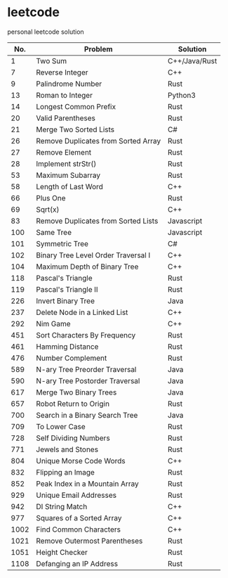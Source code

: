 # leetcode
personal leetcode solution

|No.|Problem|Solution|
|---|-------|--------|
|1|Two Sum|C++/Java/Rust|
|7|Reverse Integer|C++|
|9|Palindrome Number|Rust|
|13|Roman to Integer|Python3|
|14|Longest Common Prefix|Rust|
|20|Valid Parentheses|Rust|
|21|Merge Two Sorted Lists|C#|
|26|Remove Duplicates from Sorted Array|Rust|
|27|Remove Element|Rust|
|28|Implement strStr()|Rust|
|53|Maximum Subarray|Rust|
|58|Length of Last Word|C++|
|66|Plus One|Rust|
|69|Sqrt(x)|C++|
|83|Remove Duplicates from Sorted Lists|Javascript|
|100|Same Tree|Javascript|
|101|Symmetric Tree|C#|
|102|Binary Tree Level Order Traversal I|C++|
|104|Maximum Depth of Binary Tree|C++|
|118|Pascal's Triangle|Rust|
|119|Pascal's Triangle II|Rust|
|226|Invert Binary Tree|Java|
|237|Delete Node in a Linked List|C++|
|292|Nim Game|C++|
|451|Sort Characters By Frequency|Rust|
|461|Hamming Distance|Rust|
|476|Number Complement|Rust|
|589|N-ary Tree Preorder Traversal|Java|
|590|N-ary Tree Postorder Traversal|Java|
|617|Merge Two Binary Trees|Java|
|657|Robot Return to Origin|Rust|
|700|Search in a Binary Search Tree|Java|
|709|To Lower Case|Rust|
|728|Self Dividing Numbers|Rust|
|771|Jewels and Stones|Rust|
|804|Unique Morse Code Words|C++|
|832|Flipping an Image|Rust|
|852|Peak Index in a Mountain Array|Rust|
|929|Unique Email Addresses|Rust|
|942|DI String Match|C++|
|977|Squares of a Sorted Array|C++|
|1002|Find Common Characters|C++|
|1021|Remove Outermost Parentheses|Rust|
|1051|Height Checker|Rust|
|1108|Defanging an IP Address|Rust|